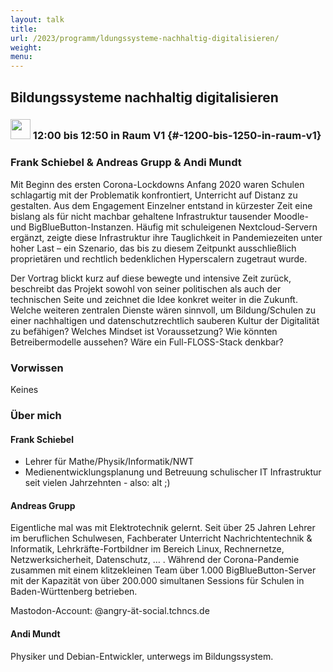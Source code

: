 ```yaml
---
layout: talk
title:
url: /2023/programm/ldungssysteme-nachhaltig-digitalisieren/
weight:
menu:
---
```

## Bildungssysteme nachhaltig digitalisieren

### <img height = "32" src="../../../images/talk.svg"> 12:00 bis 12:50 in Raum V1 {#-1200-bis-1250-in-raum-v1}

### Frank Schiebel & Andreas Grupp & Andi Mundt

Mit Beginn des ersten Corona-Lockdowns Anfang 2020 waren Schulen schlagartig mit der Problematik konfrontiert, Unterricht auf Distanz zu gestalten. Aus dem Engagement Einzelner entstand in kürzester Zeit eine bislang als für nicht machbar gehaltene Infrastruktur tausender Moodle- und BigBlueButton-Instanzen. Häufig mit schuleigenen Nextcloud-Servern ergänzt, zeigte diese Infrastruktur ihre Tauglichkeit in Pandemiezeiten unter hoher Last – ein Szenario, das bis zu diesem Zeitpunkt ausschließlich proprietären und rechtlich bedenklichen Hyperscalern zugetraut wurde.

Der Vortrag blickt kurz auf diese bewegte und intensive Zeit zurück, beschreibt das Projekt sowohl von seiner politischen als auch der technischen Seite und zeichnet die Idee konkret weiter in die Zukunft. Welche weiteren zentralen Dienste wären sinnvoll, um Bildung/Schulen zu einer nachhaltigen und datenschutzrechtlich sauberen Kultur der Digitalität zu befähigen? Welches Mindset ist Voraussetzung? Wie könnten Betreibermodelle aussehen? Wäre ein Full-FLOSS-Stack denkbar?

### Vorwissen

Keines

### Über mich

#### Frank Schiebel

* Lehrer für Mathe/Physik/Informatik/NWT  
* Medienentwicklungsplanung  und Betreuung schulischer IT Infrastruktur seit vielen Jahrzehnten - also: alt ;)

#### Andreas Grupp

Eigentliche mal was mit Elektrotechnik gelernt. Seit über 25 Jahren Lehrer im beruflichen Schulwesen, Fachberater Unterricht Nachrichtentechnik & Informatik, Lehrkräfte-Fortbildner im Bereich Linux, Rechnernetze, Netzwerksicherheit, Datenschutz, … . Während der Corona-Pandemie zusammen mit einem klitzekleinen Team über 1.000 BigBlueButton-Server mit der Kapazität von über 200.000 simultanen Sessions für Schulen in Baden-Württenberg betrieben.

Mastodon-Account: @angry-ät-social.tchncs.de

#### Andi Mundt

Physiker und Debian-Entwickler, unterwegs im Bildungssystem.

